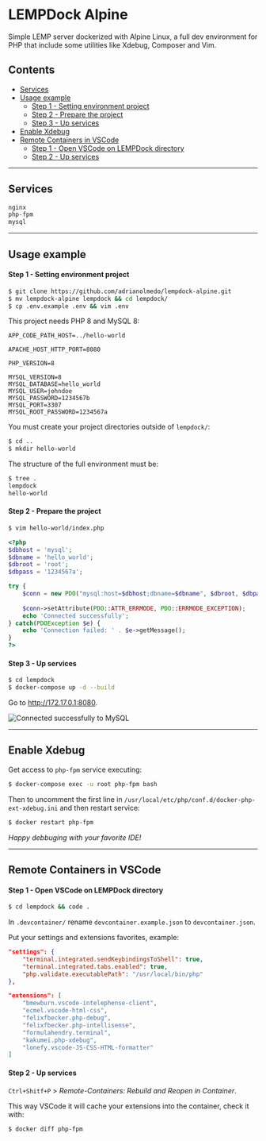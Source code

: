 # LEMPDock Alpine

Simple LEMP server dockerized with Alpine Linux, a full dev environment for PHP that include some utilities like Xdebug, Composer and Vim.

## Contents

 * [Services](#services)
 * [Usage example](#usage-example)
   * [Step 1 - Setting environment project](#step-1---setting-environment-project)
   * [Step 2 - Prepare the project](#step-2---prepare-the-project)
   * [Step 3 - Up services](#step-3---up-services)
 * [Enable Xdebug](#enable-xdebug)
 * [Remote Containers in VSCode](#remote-containers-in-vscode)
   * [Step 1 - Open VSCode on LEMPDock directory](#step-1---open-vscode-on-lempdock-directory)
   * [Step 2 - Up services](#step-2---up-services)

---

## Services

```bash
nginx
php-fpm
mysql
```

---

## Usage example

#### Step 1 - Setting environment project

```bash
$ git clone https://github.com/adrianolmedo/lempdock-alpine.git
$ mv lempdock-alpine lempdock && cd lempdock/
$ cp .env.example .env && vim .env
```

This project needs PHP 8 and MySQL 8:

```
APP_CODE_PATH_HOST=../hello-world

APACHE_HOST_HTTP_PORT=8080

PHP_VERSION=8

MYSQL_VERSION=8
MYSQL_DATABASE=hello_world
MYSQL_USER=johndoe
MYSQL_PASSWORD=1234567b
MYSQL_PORT=3307
MYSQL_ROOT_PASSWORD=1234567a
```

You must create your project directories outside of `lempdock/`:

```bash
$ cd ..
$ mkdir hello-world
```

The structure of the full environment must be:

```bash
$ tree .
lempdock
hello-world
```

#### Step 2 - Prepare the project

```bash
$ vim hello-world/index.php
```

```php
<?php
$dbhost = 'mysql';
$dbname = 'hello_world';
$dbroot = 'root';
$dbpass = '1234567a';

try {
    $conn = new PDO("mysql:host=$dbhost;dbname=$dbname", $dbroot, $dbpass);
    
    $conn->setAttribute(PDO::ATTR_ERRMODE, PDO::ERRMODE_EXCEPTION);
    echo 'Connected successfully';
} catch(PDOException $e) {
    echo 'Connection failed: ' . $e->getMessage();
}
?>
```

#### Step 3 - Up services

```bash
$ cd lempdock
$ docker-compose up -d --build
```

Go to http://172.17.0.1:8080.

![Connected successfully to MySQL](https://i.imgur.com/crTX0m9.png)

---

## Enable Xdebug

Get access to `php-fpm` service executing:

```bash
$ docker-compose exec -u root php-fpm bash
```

Then to uncomment the first line in `/usr/local/etc/php/conf.d/docker-php-ext-xdebug.ini` and then restart service:

```bash
$ docker restart php-fpm
```

*Happy debbuging with your favorite IDE!*

---

## Remote Containers in VSCode

#### Step 1 - Open VSCode on LEMPDock directory

```bash
$ cd lempdock && code .
```

In `.devcontainer/` rename `devcontainer.example.json` to `devcontainer.json`.

Put your settings and extensions favorites, example:

```json
"settings": {
	"terminal.integrated.sendKeybindingsToShell": true,
	"terminal.integrated.tabs.enabled": true,
	"php.validate.executablePath": "/usr/local/bin/php"
},

"extensions": [
	"bmewburn.vscode-intelephense-client",
	"ecmel.vscode-html-css",
	"felixfbecker.php-debug",
	"felixfbecker.php-intellisense",
	"formulahendry.terminal",
	"kakumei.php-xdebug",
	"lonefy.vscode-JS-CSS-HTML-formatter"
]
```

#### Step 2 - Up services

`Ctrl+Shitf+P` > *Remote-Containers: Rebuild and Reopen in Container*.

This way VSCode it will cache your extensions into the container, check it with:

```bash
$ docker diff php-fpm
```

